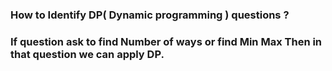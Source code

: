 ### How to Identify DP( Dynamic programming ) questions ?
### If question ask to find Number of ways or find Min Max Then in that question we can apply DP.

